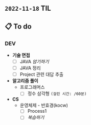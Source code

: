 ## `2022-11-18` TIL

## 📋 To do

### DEV

+ **기술 면접**
  + [ ] JAVA _암기하기_
  + [ ] JAVA 정리
  + [ ] Project 관련 대답 추출

+ **알고리즘 풀이**
  + 프로그래머스
    + [ ] 정수 삼각형 `(걸린 시간: /60분)`

+ **CS**
  + 운영체제 - 반효경(kocw)
    + [ ] Process1
    + [ ] _복습하기_